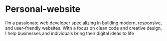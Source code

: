 # Personal-website
I’m a passionate web developer specializing in building modern, responsive, and user-friendly websites. With a focus on clean code and creative design, I help businesses and individuals bring their digital ideas to life
